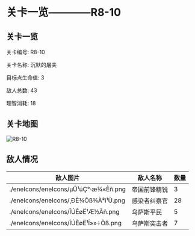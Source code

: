 # 关卡一览————R8-10


## 关卡一览

关卡编号: R8-10

关卡名称: 沉默的屠夫

目标点生命值: 3

敌人总数: 43

理智消耗: 18


## 关卡地图
![R8-10](./oprMap/R8-10.png)

## 敌人情况

| 敌人图片 | 敌人名称 | 数量  |
|---------|-----|-----|
| ./eneIcons/eneIcons/µÛ¹úÇ°·æ¾«Èñ.png| 帝国前锋精锐  |   3  |
| ./eneIcons/eneIcons/¸ÐÈ¾Õß¾À²ì¹Ù.png| 感染者纠察官  |   28  |
| ./eneIcons/eneIcons/ÎÚÈøË¹Æ½Ãñ.png| 乌萨斯平民  |   5  |
| ./eneIcons/eneIcons/ÎÚÈøË¹Í»»÷Õß.png| 乌萨斯突击者  |   7  |
